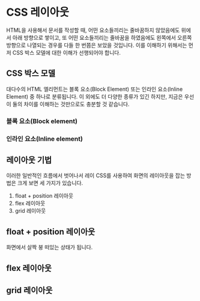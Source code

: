 # CSS 레이아웃

HTML을 사용해서 문서를 작성할 때, 어떤 요소들끼리는 줄바꿈하지 않았음에도 위에서 아래 방향으로 쌓이고, 또 어떤 요소들끼리는 줄바꿈을 하였음에도 왼쪽에서 오른쪽 방향으로 나열되는 경우를 다들 한 번쯤은 보았을 것입니다. 이를 이해하기 위해서는 먼저 CSS 박스 모델에 대한 이해가 선행되어야 합니다.

## CSS 박스 모델

대다수의 HTML 엘리먼트는 블록 요소(Block Element) 또는 인라인 요소(Inline Element) 중 하나로 분류됩니다. 이 외에도 더 다양한 종류가 있긴 하지만, 지금은 우선 이 둘의 차이를 이해하는 것만으로도 충분할 것 같습니다.

### 블록 요소(Block element)

### 인라인 요소(Inline element)

## 레이아웃 기법

이러한 일반적인 흐름에서 벗어나서 레이
CSS를 사용하여 화면의 레이아웃을 잡는 방법은 크게 보면 세 가지가 있습니다.

1. float + position 레이아웃
2. flex 레이아웃
3. grid 레이아웃

## float + position 레이아웃

화면에서 살짝 붕 떠있는 상태가 됩니다.

## flex 레이아웃

## grid 레이아웃
